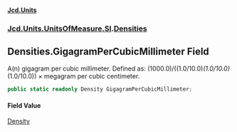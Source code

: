 #### [Jcd.Units](index.md 'index')
### [Jcd.Units.UnitsOfMeasure.SI](Jcd.Units.UnitsOfMeasure.SI.md 'Jcd.Units.UnitsOfMeasure.SI').[Densities](Densities.md 'Jcd.Units.UnitsOfMeasure.SI.Densities')

## Densities.GigagramPerCubicMillimeter Field

A(n) gigagram per cubic millimeter. Defined as: (1000.0)/((1.0/10.0)*(1.0/10.0)*(1.0/10.0)) × megagram per cubic centimeter.

```csharp
public static readonly Density GigagramPerCubicMillimeter;
```

#### Field Value
[Density](Density.md 'Jcd.Units.UnitTypes.Density')